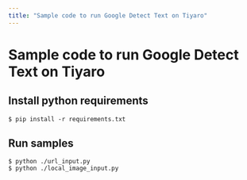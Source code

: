```yaml
---
title: "Sample code to run Google Detect Text on Tiyaro"
---
```


# Sample code to run Google Detect Text on Tiyaro


## Install python requirements
`
$ pip install -r requirements.txt
`


## Run samples
```
$ python ./url_input.py
$ python ./local_image_input.py
```
